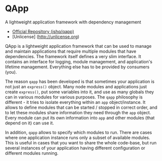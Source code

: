 QApp
====

A lightweight application framework with dependency management

  * [Official Repository (jshq/qapp)](https://github.com/jshq/qapp)
  * [Unlicense] (http://unlicense.org)

QApp is a lightweight application framework that can be used to manage and maintain applications that require multiple modules that have dependencies. The framework itself defines a very slim interface. It contains an interface for logging, module management, and application's lifetime management. Everything else has to be provided by consumers (you).

The reason `qapp` has been developed is that sometimes your application is not just an `express()` object. Many node modules and applications just create `express()`, put some variables into it, and use as many globals they can in various modules for various purposes. The `qapp` philosophy is different - it tries to isolate everything within an `app` object/instance. It allows to define modules that can be started / stopped in correct order, and to let these modules share information they need through the `app` object. Every module can put its own information into `app` and other modules (that depend on it) can use it.
 
In addition, `qapp` allows to specify which modules to run. There are cases where one application instance runs only a subset of available modules. This is useful in cases that you want to share the whole code-base, but run several instances of your application having different configuration or different modules running.
